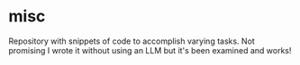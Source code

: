 # misc
Repository with snippets of code to accomplish varying tasks.  Not promising I wrote it without using an LLM but it's been examined and works!
